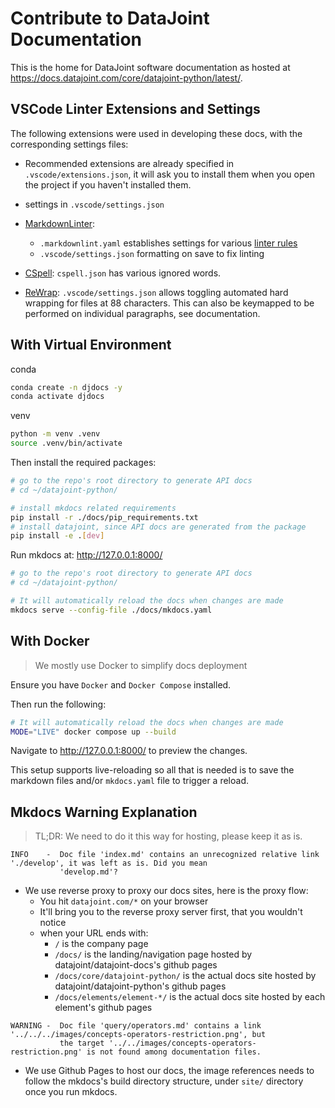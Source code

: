 # Contribute to DataJoint Documentation

This is the home for DataJoint software documentation as hosted at https://docs.datajoint.com/core/datajoint-python/latest/.

## VSCode Linter Extensions and Settings

The following extensions were used in developing these docs, with the corresponding
settings files:

- Recommended extensions are already specified in `.vscode/extensions.json`, it will ask you to install them when you open the project if you haven't installed them.
- settings in `.vscode/settings.json`
- [MarkdownLinter](https://marketplace.visualstudio.com/items?itemName=DavidAnson.vscode-markdownlint):
  - `.markdownlint.yaml` establishes settings for various
  [linter rules](https://github.com/DavidAnson/markdownlint/blob/main/doc/Rules.md)
  - `.vscode/settings.json` formatting on save to fix linting

- [CSpell](https://marketplace.visualstudio.com/items?itemName=streetsidesoftware.code-spell-checker): `cspell.json`
has various ignored words.

- [ReWrap](https://marketplace.visualstudio.com/items?itemName=stkb.rewrap): `.vscode/settings.json` allows toggling
automated hard wrapping for files at 88 characters. This can also be keymapped to be
performed on individual paragraphs, see documentation.

## With Virtual Environment

conda
```bash
conda create -n djdocs -y
conda activate djdocs
```
venv
```bash
python -m venv .venv
source .venv/bin/activate
```

Then install the required packages:
```bash
# go to the repo's root directory to generate API docs
# cd ~/datajoint-python/

# install mkdocs related requirements
pip install -r ./docs/pip_requirements.txt
# install datajoint, since API docs are generated from the package
pip install -e .[dev]
```

Run mkdocs at: http://127.0.0.1:8000/
```bash
# go to the repo's root directory to generate API docs
# cd ~/datajoint-python/

# It will automatically reload the docs when changes are made
mkdocs serve --config-file ./docs/mkdocs.yaml
```

## With Docker

> We mostly use Docker to simplify docs deployment

Ensure you have `Docker` and `Docker Compose` installed.

Then run the following:
```bash
# It will automatically reload the docs when changes are made
MODE="LIVE" docker compose up --build
```

Navigate to http://127.0.0.1:8000/ to preview the changes.

This setup supports live-reloading so all that is needed is to save the markdown files
and/or `mkdocs.yaml` file to trigger a reload.

## Mkdocs Warning Explanation

> TL;DR: We need to do it this way for hosting, please keep it as is.

```log
INFO    -  Doc file 'index.md' contains an unrecognized relative link './develop', it was left as is. Did you mean
           'develop.md'?
```

- We use reverse proxy to proxy our docs sites, here is the proxy flow:
  - You hit `datajoint.com/*` on your browser
  - It'll bring you to the reverse proxy server first, that you wouldn't notice
  - when your URL ends with:
    - `/` is the company page
    - `/docs/` is the landing/navigation page hosted by datajoint/datajoint-docs's github pages
    - `/docs/core/datajoint-python/` is the actual docs site hosted by datajoint/datajoint-python's github pages
    - `/docs/elements/element-*/` is the actual docs site hosted by each element's github pages

```log
WARNING -  Doc file 'query/operators.md' contains a link '../../../images/concepts-operators-restriction.png', but
           the target '../../images/concepts-operators-restriction.png' is not found among documentation files.
```
- We use Github Pages to host our docs, the image references needs to follow the mkdocs's build directory structure, under `site/` directory once you run mkdocs.
